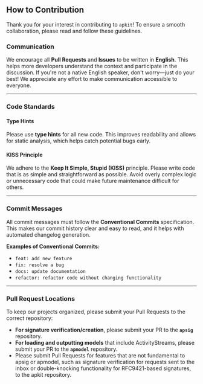 
## How to Contribution

Thank you for your interest in contributing to `apkit`! To ensure a smooth collaboration, please read and follow these guidelines.

### Communication

We encourage all **Pull Requests** and **Issues** to be written in **English**. This helps more developers understand the context and participate in the discussion. If you're not a native English speaker, don't worry—just do your best! We appreciate any effort to make communication accessible to everyone.

---

### Code Standards

#### Type Hints
Please use **type hints** for all new code. This improves readability and allows for static analysis, which helps catch potential bugs early.

#### KISS Principle
We adhere to the **Keep It Simple, Stupid (KISS)** principle. Please write code that is as simple and straightforward as possible. Avoid overly complex logic or unnecessary code that could make future maintenance difficult for others.

---

### Commit Messages

All commit messages must follow the **Conventional Commits** specification. This makes our commit history clear and easy to read, and it helps with automated changelog generation.

**Examples of Conventional Commits:**

* `feat: add new feature`
* `fix: resolve a bug`
* `docs: update documentation`
* `refactor: refactor code without changing functionality`

---

### Pull Request Locations

To keep our projects organized, please submit your Pull Requests to the correct repository:

* **For signature verification/creation**, please submit your PR to the **`apsig`** repository.
* **For loading and outputting models** that include ActivityStreams, please submit your PR to the **`apmodel`** repository.
* Please submit Pull Requests for features that are not fundamental to apsig or apmodel, such as signature verification for requests sent to the inbox or double-knocking functionality for RFC9421-based signatures, to the apkit repository.